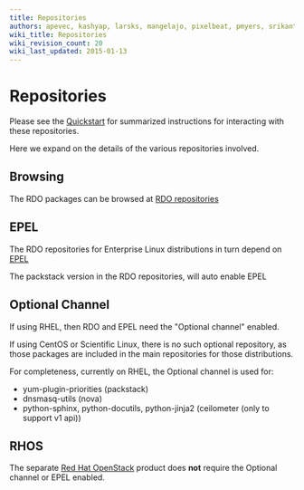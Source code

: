 ```yaml
---
title: Repositories
authors: apevec, kashyap, larsks, mangelajo, pixelbeat, pmyers, srikanth1239, strider
wiki_title: Repositories
wiki_revision_count: 20
wiki_last_updated: 2015-01-13
---
```


# Repositories

Please see the [Quickstart](Quickstart) for summarized instructions for interacting with these repositories.

Here we expand on the details of the various repositories involved.

## Browsing

The RDO packages can be browsed at [RDO repositories](http://rdo.fedorapeople.org/openstack/)

## EPEL

The RDO repositories for Enterprise Linux distributions in turn depend on [EPEL](http://fedoraproject.org/wiki/EPEL)

The packstack version in the RDO repositories, will auto enable EPEL

## Optional Channel

If using RHEL, then RDO and EPEL need the "Optional channel" enabled.

If using CentOS or Scientific Linux, there is no such optional repository, as those packages are included in the main repositories for those distributions.

For completeness, currently on RHEL, the Optional channel is used for:

*   yum-plugin-priorities (packstack)
*   dnsmasq-utils (nova)
*   python-sphinx, python-docutils, python-jinja2 (ceilometer (only to support v1 api))

## RHOS

The separate [Red Hat OpenStack](http://redhat.com/openstack) product does **not** require the Optional channel or EPEL enabled.
